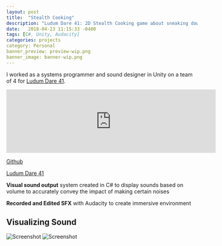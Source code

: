 ```yaml
---
layout: post
title:  "Stealth Cooking"
description: "Ludum Dare 41: 2D Stealth Cooking game about sneaking downstairs for a midnight snack."
date:   2018-04-23 11:15:33 -0400
tags: [C#, Unity, Audacity]
categories: projects
category: Personal
banner_preview: preview-wip.png
banner_image: banner-wip.png
---
```


I worked as a systems programmer and sound designer in Unity on a team of 4 for [Ludum Dare 41](https://ldjam.com/events/ludum-dare/41/stealth-cooking). 

<iframe src="https://itch.io/embed/249096" height="167" width="552" frameborder="0"></iframe>

<!--more-->

[Github](https://github.com/Dayn9/StealthCooking)

[Ludum Dare 41](https://ldjam.com/events/ludum-dare/41/stealth-cooking)

**Visual sound output** system created in C# to display sounds based on volume to accurately convey the impact of making certain noises

**Recorded and Edited SFX** with Audacity to create immersive environment

## Visualizing Sound

![Screenshot]({{site.url}}/media/Jam/stealthCookingSound.png)
![Screenshot]({{site.url}}/media/Jam/stealthCookingScreenshot.png)



